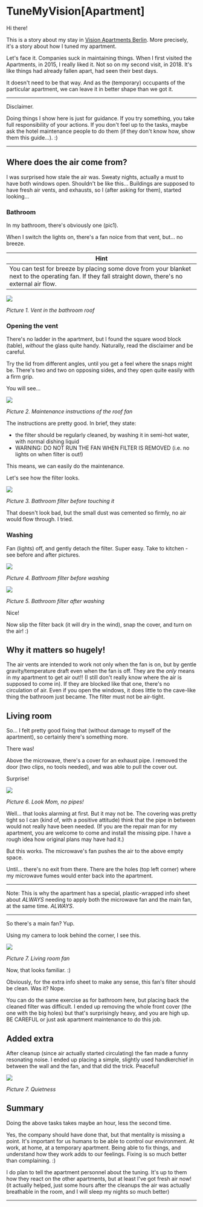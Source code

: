 # TuneMyVision[Apartment]

Hi there!

This is a story about my stay in [Vision Apartments Berlin](https://visionapartments.com/en-US/serviced-apartments/berlin-germany/). More precisely, it's a story about how I tuned my apartment.

Let's face it. Companies suck in maintaining things. When I first visited the Apartments, in 2015, I really liked it. Not so on my second visit, in 2018. It's like things had already fallen apart, had seen their best days.

It doesn't need to be that way. And as the (temporary) occupants of the particular apartment, we can leave it in better shape than we got it.

---

Disclaimer.

Doing things I show here is just for guidance. If you try something, you take full responsibility of your actions. If you don't feel up to the tasks, maybe ask the hotel maintenance people to do them (if they don't know how, show them this guide...). :)

---

## Where does the air come from?

I was surprised how stale the air was. Sweaty nights, actually a must to have both windows open. Shouldn't be like this... Buildings are supposed to have fresh air vents, and exhausts, so I (after asking for them), started looking...

### Bathroom

In my bathroom, there's obviously one (pic1).

When I switch the lights on, there's a fan noice from that vent, but... no breeze. 

|Hint|
|---|
|You can test for breeze by placing some dove from your blanket next to the operating fan. If they fall straight down, there's no external air flow.|

![](pics/bathroom_vent.jpg)

*Picture 1. Vent in the bathroom roof*

### Opening the vent

There's no ladder in the apartment, but I found the square wood block (table), _without_ the glass quite handy. Naturally, read the disclaimer and be careful.

Try the lid from different angles, until you get a feel where the snaps might be. There's two and two on opposing sides, and they open quite easily with a firm grip.

You will see...

![](pics/lid_instructions.jpg)

*Picture 2. Maintenance instructions of the roof fan*

The instructions are pretty good. In brief, they state:

- the filter should be regularly cleaned, by washing it in semi-hot water, with normal dishing liquid
- WARNING: DO NOT RUN THE FAN WHEN FILTER IS REMOVED (i.e. no lights on when filter is out!)

This means, we can easily do the maintenance.

Let's see how the filter looks.

![](pics/filter_in_place.jpg)

*Picture 3. Bathroom filter before touching it*

That doesn't look bad, but the small dust was cemented so firmly, no air would flow through. I tried.

### Washing

Fan (lights) off, and gently detach the filter. Super easy. Take to kitchen - see before and after pictures.

![](pics/before.jpg)

*Picture 4. Bathroom filter before washing*

![](pics/after.jpg)

*Picture 5. Bathroom filter after washing*

Nice!

Now slip the filter back (it will dry in the wind), snap the cover, and turn on the air! :)

## Why it matters so hugely!

The air vents are intended to work not only when the fan is on, but by gentle gravity/temperature draft even when the fan is off. They are the _only_ means in my apartment to get air out!! (I still don't really know where the air is supposed to come in). If they are blocked like that one, there's no circulation of air. Even if you open the windows, it does little to the cave-like thing the bathroom just became. The filter must not be air-tight.

## Living room

So... I felt pretty good fixing that (without damage to myself of the apartment), so certainly there's something more.

There was!

Above the microwave, there's a cover for an exhaust pipe. I removed the door (two clips, no tools needed), and was able to pull the cover out.

Surprise!

![](pics/hoover.jpg)

*Picture 6. Look Mom, no pipes!*

Well... that looks alarming at first. But it may not be. The covering was pretty tight so I can (kind of, with a positive attitude) think that the pipe in between would not really have been needed. (If you are the repair man for my apartment, you are welcome to come and install the missing pipe. I have a rough idea how original plans may have had it.)

But this works. The microwave's fan pushes the air to the above empty space. 

Until... there's no exit from there. There are the holes (top left corner) where my microwave fumes would enter back into the apartment.

---

Note: This is why the apartment has a special, plastic-wrapped info sheet about _ALWAYS_ needing to apply both the microwave fan and the main fan, at the same time. _ALWAYS_.

---

So there's a main fan? Yup. 

Using my camera to look behind the corner, I see this.

![](pics/peek.jpg)

*Picture 7. Living room fan*

Now, that looks familiar. :)  

Obviously, for the extra info sheet to make any sense, this fan's filter should be clean. Was it? Nope.

You can do the same exercise as for bathroom here, but placing back the cleaned filter was difficult. I ended up removing the whole front cover (the one with the big holes) but that's surprisingly heavy, and you are high up. BE CAREFUL or just ask apartment maintenance to do this job.

## Added extra

After cleanup (since air actually started circulating) the fan made a funny resonating noise. I ended up placing a simple, slightly used handkerchief in between the wall and the fan, and that did the trick. Peaceful!

![](pics/extra.jpg)

*Picture 7. Quietness*

## Summary

Doing the above tasks takes maybe an hour, less the second time. 

Yes, the company should have done that, but that mentality is missing a point. It's important for us humans to be able to control our environment. At work, at home, at a temporary apartment. Being able to fix things, and understand how they work adds to our feelings. Fixing is so much better than complaining. :)

I do plan to tell the apartment personnel about the tuning. It's up to them how they react on the other apartments, but at least I've got fresh air now! (it actually helped, just some hours after the cleanups the air was actually breathable in the room, and I will sleep my nights so much better)

---


